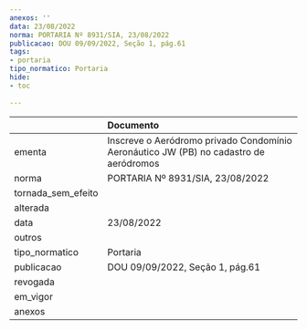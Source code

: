 ```yaml
---
anexos: ''
data: 23/08/2022
norma: PORTARIA Nº 8931/SIA, 23/08/2022
publicacao: DOU 09/09/2022, Seção 1, pág.61
tags:
- portaria
tipo_normatico: Portaria
hide: 
- toc 
 
---
```


|                    | Documento                                                                             |
|:-------------------|:--------------------------------------------------------------------------------------|
| ementa             | Inscreve o Aeródromo privado Condomínio Aeronáutico JW (PB) no cadastro de aeródromos |
| norma              | PORTARIA Nº 8931/SIA, 23/08/2022                                                      |
| tornada_sem_efeito |                                                                                       |
| alterada           |                                                                                       |
| data               | 23/08/2022                                                                            |
| outros             |                                                                                       |
| tipo_normatico     | Portaria                                                                              |
| publicacao         | DOU 09/09/2022, Seção 1, pág.61                                                       |
| revogada           |                                                                                       |
| em_vigor           |                                                                                       |
| anexos             |                                                                                       |